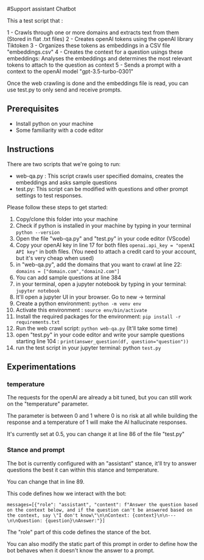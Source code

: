 #Support assistant Chatbot

This a test script that : 

1 - Crawls through one or more domains and extracts text from them (Stored in flat .txt files)
2 - Creates openAI tokens using the openAI library Tiktoken
3 - Organizes these tokens as embeddings in a CSV file "embeddings.csv"
4 - Creates the context for a question usings these embeddings: Analyses the embeddings and determines the most relevant tokens to attach to the question as context
5 - Sends a prompt with a context to the openAI model "gpt-3.5-turbo-0301" 

Once the web crawling is done and the embeddings file is read, you can use test.py to only send and receive prompts.

## Prerequisites

- Install python on your machine
- Some familiarity with a code editor

## Instructions

There are two scripts that we're going to run: 

- web-qa.py : This script crawls user specified domains, creates the embeddings and asks sample questions
- test.py: This script can be modified with questions and other prompt settings to test responses. 

Please follow  these steps to get started: 

1. Copy/clone this folder into your machine
2. Check if python is installed in your machine by typing in your terminal  `python --version`
3. Open the file "web-qa.py" and "test.py" in your code editor (VScode)
4. Copy your openAI key in line 17 for both files `openai.api_key = "openAI API key"` in both files. (You need to attach a credit card to your account, but it's very cheap when used)
5. in "web-qa.py", add  the domains that you want to crawl at line 22: `domains = ["domain.com","domain2.com"]`
6. You can add sample questions at line 384
7. in your terminal, open a jupyter notebook by typing in your terminal: `jupyter notebook`
8. It'll open a jupyter UI in your browser. Go to new -> terminal
9. Create a python environment:  `python -m venv env`
10. Activate this environment :  `source env/bin/activate`
11. Install the required packages for the environment: `pip install -r requirements.txt`
12. Run the web crawl script: `python web-qa.py` (It'll take some time)
13. open "test.py" in your code editor and write your sample questions starting line 104 : 
    `print(answer_question(df, question="question"))`
14. run the test script in your jupyter terminal: python `test.py`

## Experimentations 

### temperature

The requests for the openAI are already a bit tuned, but you can still work on the "temperature" parameter. 

The parameter is between 0 and 1 where 0 is no risk at all while building the response and a temperature of 1 will make the AI hallucinate responses. 

It's currently set at 0.5, you can change it at line 86 of the file "test.py"

### Stance and prompt

The bot is currently configured with an "assistant" stance, it'll try to answer questions the best it can within this stance and temperature. 

You can change that in line 89. 

This code defines how we interact with the bot: 

`messages=[{"role": "assistant", "content": f"Answer the question based on the context below, and if the question can't be answered based on the context, say \"I don't know\"\n\nContext: {context}\n\n---\n\nQuestion: {question}\nAnswer:"}]`

The "role" part of this code defines the stance of the bot. 

You can also modify the static part of this prompt in order to define how the bot behaves when it doesn't know the answer to a prompt. 
